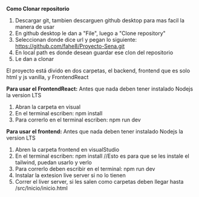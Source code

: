 **Como Clonar repositorio**
1. Descargar git, tambien descarguen github desktop para mas facil la manera de usar
2. En github desktop le dan a "File", luego a "Clone repository"
3. Seleccionan donde dice url y pegan lo siguiente: https://github.com/fahe8/Proyecto-Sena.git
4. En local path es donde desean guardar ese clon del repositorio
5. Le dan a clonar

El proyecto está divido en dos carpetas, el backend, frontend que es solo html y js vanilla, y FrontendReact


**Para usar el FrontendReact:**
Antes que nada deben tener instalado Nodejs la version LTS
1. Abran la carpeta en visual
2. En el terminal escriben: npm install
3. Para correrlo en el terminal escriben: npm run dev




**Para usar el frontend:**
Antes que nada deben tener instalado Nodejs la version LTS
1. Abren la carpeta frontend en visualStudio
2. En el terminal escriben: npm install    //Esto es para que se les instale el tailwind, puedan usarlo y verlo
3. Para correrlo deben escribir en el terminal: npm run dev
4. Instalar la extesion live server si no lo tienen
5. Correr el liver server, si les salen como carpetas deben llegar hasta /src/Inicio/inicio.html
   
